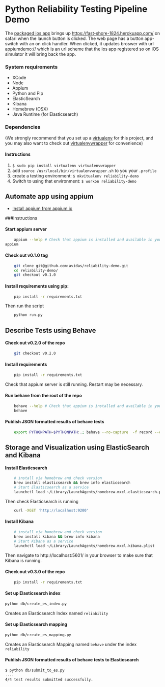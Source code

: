 Python Reliability Testing Pipeline Demo
========================================

The [packaged ios app](/bin) brings up https://fast-shore-1824.herokuapp.com/ on safari when the launch button is clicked. The web page has a button app-switch with an on click handler. When clicked, it updates broswer with url appiumdemo:// which is an url scheme that the ios app registered so on iOS simulator it will bring back the app.

### System requirements
* XCode
* Node
* Appium
* Python and Pip
* ElasticSearch
* Kibana
* Homebrew (OSX)
* Java Runtime (for Elasticsearch)

### Dependencies

(We strongly recommend that you set up a [virtualenv](http://www.virtualenv.org/) for this project, and you may also want to check out [virtualenvwrapper](http://virtualenvwrapper.readthedocs.org/) for convenience)

#### Instructions

1. `$ sudo pip install virtualenv virtualenvwrapper`
2. add `source /usr/local/bin/virtualenvwrapper.sh` to you your `.profile`
3. create a testing environment: `$ mkvitualenv reliability-demo`
4. Switch to using that environment: `$ workon reliability-demo`

## Automate app using appium 

* [Install appium from appium.io](http://appium.io/)

###Instructions

#### Start appium server
```bash
    appium --help # Check that appium is installed and available in your path
appium
```

#### Check out v0.1.0 tag

```bash
    git clone git@github.com:avidas/reliability-demo.git
    cd reliability-demo/
    git checkout v0.1.0
```

#### Install requirements using pip:

```bash
    pip install -r requirements.txt
```

Then run the script

```bash
    python run.py
```

## Describe Tests using Behave

#### Check out v0.2.0 of the repo

```bash
    git checkout v0.2.0
```

#### Install requirements

```bash
    pip install -r requirements.txt
```

Check that appium server is still running. Restart may be necessary.

#### Run behave from the root of the repo
```bash
    behave --help # Check that appium is installed and available in your path
    behave
```

#### Publish JSON formatted results of behave tests

```bash
    export PYTHONPATH=$PYTHONPATH:.; behave --no-capture  -f record --outfile=data/results.json -f pretty
```

## Storage and Visualization using ElasticSearch and Kibana

#### Install Elasticsearch

```bash
    # install via homebrew and check version
    brew install elasticsearch && brew info elasticsearch
    # Start Elasticsearch as a service
    launchctl load ~/Library/LaunchAgents/homebrew.mxcl.elasticsearch.plist
```

Then check Elasticsearch is running

```bash
    curl -XGET 'http://localhost:9200'
```

#### Install Kibana

```bash
    # install via homebrew and check version
    brew install kibana && brew info kibana
    # Start Kibana as a service
    launchctl load ~/Library/LaunchAgents/homebrew.mxcl.kibana.plist
```

Then navigate to http://localhost:5601/ in your browser to make sure that Kibana is running.

#### Check out v0.3.0 of the repo

```bash
    pip install -r requirements.txt
```

#### Set up Elasticsearch index

```bash
python db/create_es_index.py
```

Creates an Elasticsearch Index named `reliability`

#### Set up Elasticsearch mapping

```bash
python db/create_es_mapping.py
```

Creates an Elasticsearch Mapping named `behave` under the index `reliability`

#### Publish JSON formatted results of behave tests to Elasticsearch

```bash
$ python db/submit_to_es.py 
....
4/4 test results submitted successfully.
```
